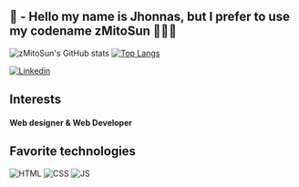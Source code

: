 ## 🦊 - Hello my name is Jhonnas, but I prefer to use my codename zMitoSun 🤷🏻‍♂️

![zMitoSun's GitHub stats](https://github-readme-stats.vercel.app/api?username=zmitosun&show_icons=true&theme=ocean_dark) [![Top Langs](https://github-readme-stats.vercel.app/api/top-langs/?username=zmitosun&layout=compact)](https://github.com/zMitoSun)

[![Linkedin](https://img.shields.io/badge/LinkedIn-0077B5?style=for-the-badge&logo=linkedin&logoColor=white)](
https://www.linkedin.com/in/jhonnasdgw/)

## Interests
#### Web designer & Web Developer

## Favorite technologies
<div style: "display: inline-block">

<img alt="HTML" src="https://img.shields.io/badge/HTML5-E34F26?style=for-the-badge&logo=html5&logoColor=white">

<img alt="CSS" src="https://img.shields.io/badge/CSS3-1572B6?style=for-the-badge&logo=css3&logoColor=white">

<img alt="JS" src="https://img.shields.io/badge/JavaScript-323330?style=for-the-badge&logo=javascript&logoColor=F7DF1E">


</div>

